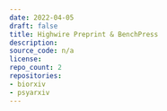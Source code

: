 ```yaml
---
date: 2022-04-05
draft: false
title: Highwire Preprint & BenchPress
description:
source_code: n/a
license:
repo_count: 2
repositories:
- biorxiv
- psyarxiv
---
```




